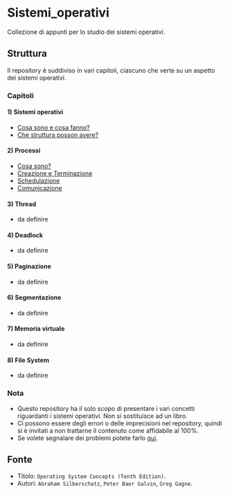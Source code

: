# Sistemi_operativi
Collezione di appunti per lo studio dei sistemi operativi.

## Struttura
Il repository è suddiviso in vari capitoli, ciascuno che verte su un aspetto dei sistemi operativi.

### Capitoli
#### 1) Sistemi operativi
- [Cosa sono e cosa fanno?](https://github.com/Gabri432/Sistemi_operativi/blob/master/Architettura/parte_1.md)
- [Che struttura posson avere?](https://github.com/Gabri432/Sistemi_operativi/blob/master/Architettura/parte_2.md)
#### 2) Processi
- [Cosa sono?](https://github.com/Gabri432/Sistemi_operativi/blob/master/Processi/parte_1.md)
- [Creazione e Terminazione](https://github.com/Gabri432/Sistemi_operativi/blob/master/Processi/parte_2.md)
- [Schedulazione](https://github.com/Gabri432/Sistemi_operativi/blob/master/Processi/parte_2_schedulazione.md)
- [Comunicazione](https://github.com/Gabri432/Sistemi_operativi/blob/master/Processi/comunicazione_tra_processi.md)
#### 3) Thread
- da definire
#### 4) Deadlock
- da definire
#### 5) Paginazione
- da definire
#### 6) Segmentazione
- da definire
#### 7) Memoria virtuale
- da definire
#### 8) File System
- da definire


### Nota
- Questo repository ha il solo scopo di presentare i vari concetti riguardanti i sistemi operativi. Non si sostituisce ad un libro.
- Ci possono essere degli errori o delle imprecisioni nel repository, quindi si è invitati a non trattarne il contenuto come affidabile al 100%.
- Se volete segnalare dei problemi potete farlo [qui](https://github.com/Gabri432/Sistemi_operativi/issues/new).

## Fonte
- Titolo: `Operating System Concepts (Tenth Edition)`.
- Autori: `Abraham Silberschatz`, `Peter Baer Galvin`, `Greg Gagne`. 